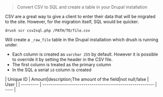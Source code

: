 > Convert CSV to SQL and create a table in your Drupal installation

CSV are a great way to give a client to enter their data that will be migrated
to the site. However, for the migration itself, SQL would be quicker.

``drush scr csv2sql.php /PATH/TO/file.csv``

Will create a ``_raw_file`` table in the Drupal installation which drush is running
under.

* Each column is created as ``varchar 255`` by default. However it is possible to
override it by setting the header in the CSV file.
* The first column is treated as the primary column
* In the SQL a serial ``id`` column is created

| Unique ID | Amount|description;The amount of the field|not null;false | User |
| --------- | --------------------------------------------------------- | ---- |